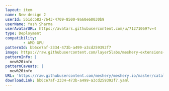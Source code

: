 ```yaml
---
layout: item
name: New design 2
userId: 551dcb82-7643-4709-8500-9a60e60030b9
userName: Yash Sharma
userAvatarURL: https://avatars.githubusercontent.com/u/71271069?v=4
type: Deployment
compatibility: 
        - AMD GPU
patternId: bb6ce7af-2334-473b-a499-a3cd259392f7
image: https://raw.githubusercontent.com/layer5labs/meshery-extensions-packages/master/action-assets/design-assets/bb6ce7af-2334-473b-a499-a3cd259392f7.png
patternInfo: |
  new%20info
patternCaveats: |
  new%20info
URL: 'https://raw.githubusercontent.com/meshery/meshery.io/master/catalog/bb6ce7af-2334-473b-a499-a3cd259392f7.yaml'
downloadLink: bb6ce7af-2334-473b-a499-a3cd259392f7.yaml
---
```

